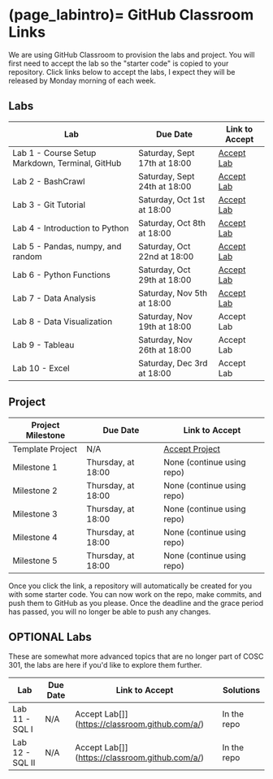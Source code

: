 (page_labintro)=
GitHub Classroom Links
=======================

<head>
	<base target="_blank">
</head>

We are using GitHub Classroom to provision the labs and project. 
You will first need to accept the lab so the "starter code" is copied to your repository.
Click links below to accept the labs, I expect they will be released by Monday morning of each week.

## Labs
| Lab                                             | Due Date                     | Link to Accept                                        |
|-------------------------------------------------|------------------------------|-------------------------------------------------------|
| Lab 1 - Course Setup Markdown, Terminal, GitHub | Saturday, Sept 17th at 18:00 | [Accept Lab](https://classroom.github.com/a/NUMX5Dj7) |
| Lab 2 - BashCrawl                               | Saturday, Sept 24th at 18:00 | [Accept Lab](https://classroom.github.com/a/u1ek8Mx2) |
| Lab 3 - Git Tutorial                            | Saturday, Oct 1st at 18:00   | [Accept Lab](https://classroom.github.com/a/zjmcnnf6) |
| Lab 4 - Introduction to Python                  | Saturday, Oct 8th at 18:00   | [Accept Lab](https://classroom.github.com/a/WJG8A8wK) |
| Lab 5 - Pandas, numpy, and random               | Saturday, Oct 22nd at 18:00  | [Accept Lab](https://classroom.github.com/a/-xrB6gnr) |
| Lab 6 - Python Functions                        | Saturday, Oct 29th at 18:00  | [Accept Lab](https://classroom.github.com/a/OEB2QMhp) |
| Lab 7 - Data Analysis                           | Saturday, Nov 5th at 18:00   | [Accept Lab](https://classroom.github.com/a/U2Q7oqNG) |
| Lab 8 - Data Visualization                      | Saturday, Nov 19th at 18:00  | Accept Lab[](https://classroom.github.com/a/I48VTF0x) |
| Lab 9 - Tableau                                 | Saturday, Nov 26th at 18:00  | Accept Lab[](https://classroom.github.com/a/Rhotf9lE) |
| Lab 10 - Excel                                  | Saturday, Dec 3rd at 18:00   | Accept Lab[](https://classroom.github.com/a/WbVOREzS) |

## Project

| Project Milestone | Due Date                     | Link to Accept                                    |
|-------------------|------------------------------|---------------------------------------------------|
| Template Project  | N/A                          | [Accept Project](https://classroom.github.com/a/LpAAsC5t) |
| Milestone 1       | Thursday,  at 18:00 | None (continue using repo)                        |
| Milestone 2       | Thursday,  at 18:00   | None (continue using repo)                        |
| Milestone 3       | Thursday,  at 18:00  | None (continue using repo)                        |
| Milestone 4       | Thursday,  at 18:00  | None (continue using repo)                        |
| Milestone 5       | Thursday,  at 18:00  | None (continue using repo)                        |

Once you click the link, a repository will automatically be created for you with some starter code.
You can now work on the repo, make commits, and push them to GitHub as you please. 
Once the deadline and the grace period has passed, you will no longer be able to push any changes.

## OPTIONAL Labs

These are somewhat more advanced topics that are no longer part of COSC 301, the labs are here if you'd like to explore them further.

| Lab             | Due Date | Link to Accept                                 | Solutions   |
|-----------------|----------|------------------------------------------------|-------------|
| Lab 11 - SQL I  | N/A      | Accept Lab[]](https://classroom.github.com/a/) | In the repo |
| Lab 12 - SQL II | N/A      | Accept Lab[]](https://classroom.github.com/a/) | In the repo |
